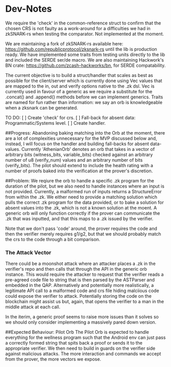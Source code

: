 # Dev-Notes
We require the 'check' in the common-reference struct to confirm that the chosen CRS is not faulty as a work-around for a difficulties we had in zkSNARK-rs when testing the comparator. Not implemented at the moment.

We are maintaining a fork of zkSNARK-rs available here: https://github.com/republicprotocol/zksnark-rs until the lib is production ready. We have implemented some traits from testing units directly to the lib and included the SERDE ser/de macro. We are also maintaining Hackwork's BN crate: https://github.com/zcash-hackworks/bn, for SERDE compatability.

The current objective is to build a struct/handler that scales as best as possible for the client/server which is currently done using Vec<u8> values that are mapped to the in, out and verify options native to the .zk dsl. Vec<u8> is currently used in favour of a generic as we require a substitute for the .concat() and .append() methods before we can implement generics. Traits are named for fun rather than information: we say an orb is knowledgeable when a zksnark can be generated.

TO DO:
  [ ] Create 'check' for crs.
  [ ] Fall-back for absent data: Programmatic/Systems level.
  [ ] Create handler.

##Progress: 
Abandoning baking matching into the Orb at the moment, there are a lot of complexities unnecessary for the MVP discussed below and, instead, I will focus on the handler and building fall-backs for absent data-values. Currently 'AthenianOrb' denotes an orb that takes in a vector of arbitrary bits (witness_bits, variable_bits) checked against an arbitrary number of u8 (verify_num) values and an arbitrary number of bits (verify_bits). The pilot should extend to include the health rating with a number of proofs baked into the verification at the prover's discretion. 

##Problem: 
We reqiure the orb to handle a specific .zk program for the duration of the pilot, but we also need to handle instances where an input is not provided. Currently,
a malformed run of inputs returns a StructureError from within the .zk. We either need to provide a matching solution which pulls the correct .zk program for the data provided, or to bake a solution for absent values into the .zk, which is not a known solution at the moent. A generic orb will only function correctly if the prover can communicate the .zk that was inputted, and that this maps to a .zk issued by the verifier.

Note that we don't pass 'code' around, the prover requires the code and then the verifier merely requires g1/g2, but that we should probably match the crs to the code through a bit comparison.

### The Attack Vector 
There could be a moonshot attack where an attacker places a .zk in the verifier's repo and then calls that through the API in the generic orb instance. This would require the attacker to request that the verifier reads a pre-agreed code file to string that is then parsed by the ASTParser and embedded in the QAP. Alternatively and potentially more realistically, a legitimate API call to a malformed code and crs file hiding malciious code could expose the verifier to attack. Potentially storing the code on the blockchain might assist us but, again, that opens the verifier to a man in the middle attack at each call.

In the iterim, a generic proof seems to raise more issues than it solves so we should only consider implementing a massively pared down version.

##Expected Behaviour: Pilot Orb
The Pilot Orb is expected to handle everything for the wellness program such that the Android env can just pass a correctly formed string that spits back a proof or 
sends it to the appropriate verifier. We then need to build in guards on the verifier side against malicious attacks. The more interaction and commands we accept from the 
prover, the more vectors we expose.